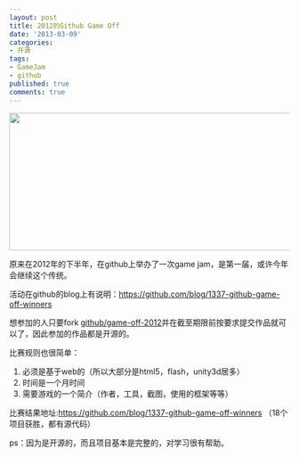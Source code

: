```yaml
---
layout: post
title: 2012的Github Game Off
date: '2013-03-09'
categories:
- 开源
tags:
- GameJam
- github
published: true
comments: true
---
```

<p><img class="alignnone size-full wp-image-995" title="DD0619E4-F2C9-4461-BFF0-C7ACD480E459" src="{{urls.media}}/2013/03/DD0619E4-F2C9-4461-BFF0-C7ACD480E459.jpg" alt="" width="637" height="247" /></p>

<p>原来在2012年的下半年，在github上举办了一次game jam，是第一届，或许今年会继续这个传统。</p>

<p>活动在github的blog上有说明：<a href="https://github.com/blog/1337-github-game-off-winners" target="_blank">https://github.com/blog/1337-github-game-off-winners</a></p>

<p>想参加的人只要fork <a href="https://github.com/github/game-off-2012">github/game-off-2012</a>并在截至期限前按要求提交作品就可以了，因此参加的作品都是开源的。</p>

<p>比赛规则也很简单：
<ol>
	<li>必须是基于web的（所以大部分是html5，flash，unity3d居多）</li>
	<li>时间是一个月时间</li>
	<li>需要游戏的一个简介（作者，工具，截图，使用的框架等等）</li>
</ol>
比赛结果地址:<a href="https://github.com/blog/1337-github-game-off-winners" target="_blank">https://github.com/blog/1337-github-game-off-winners</a> （18个项目获胜，都有源代码）</p>

<p>ps：因为是开源的，而且项目基本是完整的，对学习很有帮助。</p>
